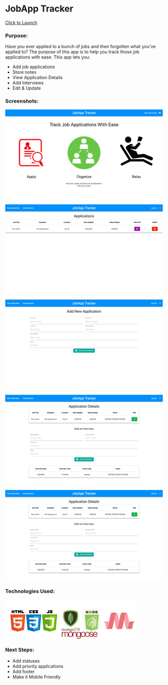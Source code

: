# JobApp Tracker

[Click to Launch](https://jobapp-trkr.herokuapp.com/)

### Purpose:

Have you ever applied to a bunch of jobs and then forgotten what you've applied to? The purpose of this app is to help you track those job applications with ease. This app lets you: 
- Add job applications
- Store notes
- View Application Details
- Add Interviews
- Edit & Update

### Screenshots:

![Landing Page](https://raw.githubusercontent.com/jcjv94/Application-Tracker/master/public/images/appScreenShots/landing%20page.png)

![Index Page](https://raw.githubusercontent.com/jcjv94/Application-Tracker/master/public/images/appScreenShots/index%20page.png)

![Add Job Application](https://raw.githubusercontent.com/jcjv94/Application-Tracker/master/public/images/appScreenShots/create%20page.png)

![Details & Add Interview](https://raw.githubusercontent.com/jcjv94/Application-Tracker/master/public/images/appScreenShots/details%20page.png)

![Edit Job Applicaiton](https://raw.githubusercontent.com/jcjv94/Application-Tracker/master/public/images/appScreenShots/details%20page.png)

### Technologies Used:

![HTML|CSS|JAVASCRIPT|MONGODB|NODE.JS|MONGOOSE|MATERIALIZE](https://raw.githubusercontent.com/jcjv94/Application-Tracker/master/public/images/techUsed/technologiesUsed.png)

### Next Steps:

- Add statuses
- Add priority applications
- Add footer
- Make it Mobile Friendly